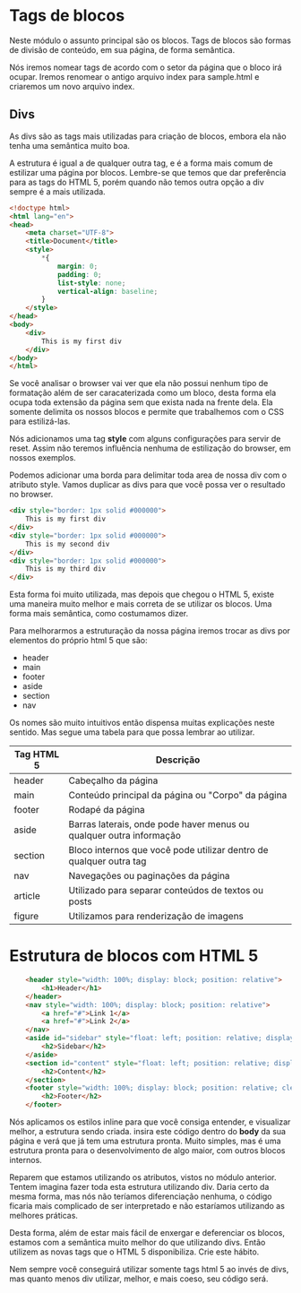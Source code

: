 # Tags de blocos

Neste módulo o assunto principal são os blocos. Tags de blocos são formas de divisão de conteúdo, em sua página, de forma semântica.

Nós iremos nomear tags de acordo com o setor da página que o bloco irá ocupar. Iremos renomear o antigo arquivo index para sample.html e criaremos um novo arquivo index.

## Divs

As divs são as tags mais utilizadas para criação de blocos, embora ela não tenha uma semântica muito boa.

A estrutura é igual a de qualquer outra tag, e é a forma mais comum de estilizar uma página por blocos. Lembre-se que temos que dar preferência para as tags do HTML 5, porém quando não temos outra opção a div sempre é a mais utilizada.

```html
<!doctype html>
<html lang="en">
<head>
    <meta charset="UTF-8">
    <title>Document</title>
    <style>
        *{
            margin: 0;
            padding: 0;
            list-style: none;
            vertical-align: baseline;
        }
    </style>
</head>
<body>
    <div>
        This is my first div
    </div>
</body>
</html>
```

Se você analisar o browser vai ver que ela não possui nenhum tipo de formatação além de ser caracaterizada como um bloco, desta forma ela ocupa toda extensão da página sem que exista nada na frente dela. Ela somente delimita os nossos blocos e permite que trabalhemos com o CSS para estilizá-las.

Nós adicionamos uma tag **style** com alguns configurações para servir de reset. Assim não teremos influência nenhuma de estilização do browser, em nossos exemplos.

Podemos adicionar uma borda para delimitar toda area de nossa div com o atributo style. Vamos duplicar as divs para que você possa ver o resultado no browser.

```html
<div style="border: 1px solid #000000">
    This is my first div
</div>
<div style="border: 1px solid #000000">
    This is my second div
</div>
<div style="border: 1px solid #000000">
    This is my third div
</div>
```

Esta forma foi muito utilizada, mas depois que chegou o HTML 5, existe uma maneira muito melhor e mais correta de se utilizar os blocos. Uma forma mais semântica, como costumamos dizer.

Para melhorarmos a estruturação da nossa página iremos trocar as divs por elementos do próprio html 5 que são:

* header
* main
* footer
* aside
* section
* nav

Os nomes são muito intuitivos então dispensa muitas explicações neste sentido. Mas segue uma tabela para que possa lembrar ao utilizar.

Tag HTML 5 | Descrição
----------------- | -------------
header | Cabeçalho da página
main | Conteúdo principal da página ou "Corpo" da página
footer | Rodapé da página
aside | Barras laterais, onde pode haver menus ou qualquer outra informação
section | Bloco internos que você pode utilizar dentro de qualquer outra tag
nav | Navegações ou paginações da página
article | Utilizado para separar conteúdos de textos ou posts
figure | Utilizamos para renderização de imagens

# Estrutura de blocos com HTML 5

```html
    <header style="width: 100%; display: block; position: relative">
        <h1>Header</h1>
    </header>
    <nav style="width: 100%; display: block; position: relative">
        <a href="#">Link 1</a>
        <a href="#">Link 2</a>
    </nav>
    <aside id="sidebar" style="float: left; position: relative; display: inline; width: 30%">
        <h2>Sidebar</h2>
    </aside>
    <section id="content" style="float: left; position: relative; display: inline; width: 70%">
        <h2>Content</h2>
    </section>
    <footer style="width: 100%; display: block; position: relative; clear: both;">
        <h2>Footer</h2>
    </footer>
```

Nós aplicamos os estilos inline para que você consiga entender, e visualizar melhor, a estrutura sendo criada. insira este código dentro do **body** da sua página e verá que já tem uma estrutura pronta. Muito simples, mas é uma estrutura pronta para o desenvolvimento de algo maior, com outros blocos internos.

Reparem que estamos utilizando os atributos, vistos no módulo anterior. Tentem imagina fazer toda esta estrutura utilizando div. Daria certo da mesma forma, mas nós não teríamos diferenciação nenhuma, o código ficaria mais complicado de ser interpretado e não estaríamos utilizando as melhores práticas.

Desta forma, além de estar mais fácil de enxergar e deferenciar os blocos, estamos com a semântica muito melhor do que utilizando divs. Então utilizem as novas tags que o HTML 5 disponibiliza. Crie este hábito.

Nem sempre você conseguirá utilizar somente tags html 5 ao invés de divs, mas quanto menos div utilizar, melhor, e mais coeso, seu código será.